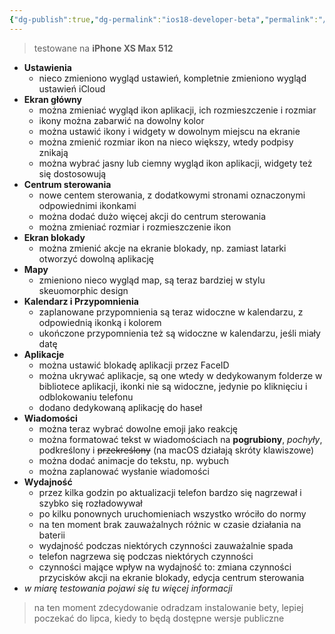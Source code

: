 ```yaml
---
{"dg-publish":true,"dg-permalink":"ios18-developer-beta","permalink":"/ios18-developer-beta/","tags":["Apple"]}
---
```



> testowane na **iPhone XS Max 512**

- **Ustawienia**
	- nieco zmieniono wygląd ustawień, kompletnie zmieniono wygląd ustawień iCloud
- **Ekran główny**
	- można zmieniać wygląd ikon aplikacji, ich rozmieszczenie i rozmiar
	- ikony można zabarwić na dowolny kolor
	- można ustawić ikony i widgety w dowolnym miejscu na ekranie
	- można zmienić rozmiar ikon na nieco większy, wtedy podpisy znikają
	- można wybrać jasny lub ciemny wygląd ikon aplikacji, widgety też się dostosowują
- **Centrum sterowania**
	- nowe centem sterowania, z dodatkowymi stronami oznaczonymi odpowiednimi ikonkami
	- można dodać dużo więcej akcji do centrum sterowania
	- można zmieniać rozmiar i rozmieszczenie ikon
- **Ekran blokady**
	- można zmienić akcje na ekranie blokady, np. zamiast latarki otworzyć dowolną aplikację
- **Mapy**
	- zmieniono nieco wygląd map, są teraz bardziej w stylu skeuomorphic design
- **Kalendarz i Przypomnienia**
	- zaplanowane przypomnienia są teraz widoczne w kalendarzu, z odpowiednią ikonką i kolorem
	- ukończone przypomnienia też są widoczne w kalendarzu, jeśli miały datę
- **Aplikacje**
	- można ustawić blokadę aplikacji przez FaceID
	- można ukrywać aplikacje, są one wtedy w dedykowanym folderze w bibliotece aplikacji, ikonki nie są widoczne, jedynie po kliknięciu i odblokowaniu telefonu
	- dodano dedykowaną aplikację do haseł
- **Wiadomości**
	- można teraz wybrać dowolne emoji jako reakcję
	- można formatować tekst w wiadomościach na **pogrubiony**, *pochyły*, podkreślony i ~~przekreślony~~ (na macOS działają skróty klawiszowe)
	- można dodać animacje do tekstu, np. wybuch
	- można zaplanować wysłanie wiadomości
- **Wydajność**
	- przez kilka godzin po aktualizacji telefon bardzo się nagrzewał i szybko się rozładowywał
	- po kilku ponownych uruchomieniach wszystko wróciło do normy
	- na ten moment brak zauważalnych różnic w czasie działania na baterii
	- wydajność podczas niektórych czynności zauważalnie spada
	- telefon nagrzewa się podczas niektórych czynności
	- czynności mające wpływ na wydajność to: zmiana czynności przycisków akcji na ekranie blokady, edycja centrum sterowania
- *w miarę testowania pojawi się tu więcej informacji*

> na ten moment zdecydowanie odradzam instalowanie bety, lepiej poczekać do lipca, kiedy to będą dostępne wersje publiczne
